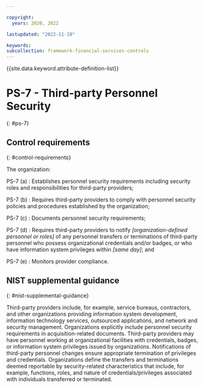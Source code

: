 ```yaml
---

copyright:
  years: 2020, 2022

lastupdated: "2022-11-10"

keywords: 
subcollection: framework-financial-services-controls
---
```


{{site.data.keyword.attribute-definition-list}}

               
# PS-7 - Third-party Personnel Security
{: #ps-7}

## Control requirements
{: #control-requirements}

The organization:

PS-7 (a)
    : Establishes personnel security requirements including security roles and responsibilities for third-party providers;

PS-7 (b)
    : Requires third-party providers to comply with personnel security policies and procedures established by the organization;

PS-7 (c)
    : Documents personnel security requirements;

PS-7 (d)
    : Requires third-party providers to notify _[organization-defined personnel or roles]_ of any personnel transfers or terminations of third-party personnel who possess organizational credentials and/or badges, or who have information system privileges within _[same day]_; and

PS-7 (e)
    : Monitors provider compliance.

## NIST supplemental guidance
{: #nist-supplemental-guidance}

Third-party providers include, for example, service bureaus, contractors, and other organizations providing information system development, information technology services, outsourced applications, and network and security management. Organizations explicitly include personnel security requirements in acquisition-related documents. Third-party providers may have personnel working at organizational facilities with credentials, badges, or information system privileges issued by organizations. Notifications of third-party personnel changes ensure appropriate termination of privileges and credentials. Organizations define the transfers and terminations deemed reportable by security-related characteristics that include, for example, functions, roles, and nature of credentials/privileges associated with individuals transferred or terminated.





